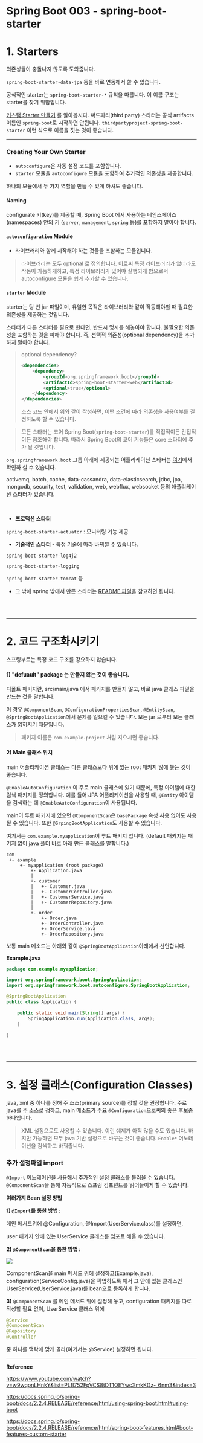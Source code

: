 # Spring Boot 003 - spring-boot-starter



# 1. Starters

의존성들이 충돌나지 않도록 도와줍니다.

`spring-boot-starter-data-jpa` 등을 바로 연동해서 쓸 수 있습니다.

공식적인 starter는 `spring-boot-starter-*` 규칙을 따릅니다. 이 이름 구조는 starter를 찾기 위함입니다. 



[커스텀 Starter 만들기](https://docs.spring.io/spring-boot/docs/2.2.4.RELEASE/reference/html/spring-boot-features.html#boot-features-custom-starter) 를 알아봅시다. 써드파티(third party) 스타터는 공식 artifacts 이름인 `spring-boot`로 시작하면 안됩니다. `thirdpartyproject-spring-boot-starter` 이런 식으로 이름을 짓는 것이 좋습니다.



---

### Creating Your Own Starter

* `autoconfigure`은 자동 설정 코드를 포함합니다.
* `starter` 모듈을 `autoconfigure` 모듈을 포함하여 추가적인 의존성을 제공합니다.

하나의 모듈에서 두 가지 역할을 만들 수 있게 하셔도 좋습니다.



#### Naming

configurate 키(key)를 제공할 때, Spring Boot 에서 사용하는 네임스페이스(namespaces) 안의 키 (`server`, `management`, `spring` 등)를 포함하지 말아야 합니다. 



#### `autoconfiguration` Module

* 라이브러리와 함께 시작해야 하는 것들을 포함하는 모듈입니다.

> 라이브러리는 모두 optional 로 정의합니다. 이로써 특정 라이브러리가 없더라도 작동이 가능하게하고, 특정 라이브러리가 있어야 실행되게 함으로써 autoconfigure 모듈을 쉽게 추가할 수 있습니다. 



#### `starter` Module

starter는 텅 빈 jar 파일이며, 유일한 목적은 라이브러리와 같이 작동해야할 때 필요한 의존성을 제공하는 것입니다.

스타터가 다른 스타터를 필요로 한다면, 반드시 명시를 해놓아야 합니다. 불필요한 의존성을 포함하는 것을 피해야 합니다. 즉, 선택적 의존성(optional dependency)을 추가하지 말아야 합니다. 

> optional dependency?
>
> ```xml
> <dependencies>
>     <dependency>
>         <groupId>org.springframework.boot</groupId>
>         <artifactId>spring-boot-starter-web</artifactId>
>         <optional>true</optional>
>     </dependency>
> </dependencies>
> ```
>
> 소스 코드 안에서 위와 같이 작성하면, 어떤 조건에 따라 의존성을 사용여부를 결정하도록 할 수 있습니다.



>모든 스타터는 코어 Spring Boot(`spring-boot-starter`)를 직접적이든 간접적이든 참조해야 합니다. 따라서 Spring Boot의 코어 기능들은 core 스타터에 추가 될 것입니다.

 `org.springframework.boot` 그룹 아래에 제공되는 어플리케이션 스타터는 [여기](https://docs.spring.io/spring-boot/docs/2.2.4.RELEASE/reference/html/using-spring-boot.html#using-boot)에서 확인하 실 수 있습니다.



activemq, batch, cache, data-cassandra, data-elasticsearch, jdbc, jpa, mongodb, security, test, validation, web, webflux, websocket 등의 애플리케이션 스타터가 있습니다.

<br>

* **프로덕션 스타터**

`spring-boot-starter-actuator` : 모니터링 기능 제공



* **기술적인 스타터** - 특정 기술에 따라 바꿔낄 수 있습니다.

`spring-boot-starter-log4j2`

`spring-boot-starter-logging`

`spring-boot-starter-tomcat` 등



* 그 밖에 spring 밖에서 만든 스타터는 [README 파일](https://github.com/spring-projects/spring-boot/blob/master/spring-boot-project/spring-boot-starters/README.adoc)을 참고하면 됩니다.

<br>

<br>

---

# 2. 코드 구조화시키기

스프링부트는 특정 코드 구조를 강요하지 않습니다.



#### 1) "defuault" package 는 만들지 않는 것이 좋습니다.

디폴트 패키지란, src/main/java 에서 패키지를 만들지 않고, 바로 java 클래스 파일을 만드는 것을 말합니다.

이 경우  `@ComponentScan`, `@ConfigurationPropertiesScan`, `@EntityScan`,  `@SpringBootApplication`에서 문제를 일으킬 수 있습니다. 모든 jar 로부터 모든 클래스가 읽혀지기 때문입니다.

> 패키지 이름은 `com.example.project` 처럼 지으시면 좋습니다.



#### 2) Main 클래스 위치

main 어플리케이션 클래스는 다른 클래스보다 위에 있는 root 패키지 않에 놓는 것이 좋습니다.

`@EnableAutoConfiguration` 이 주로 main 클래스에 있기 때문에, 특정 아이템에 대한 검색 패키지를 정의합니다. 예를 들어 JPA 어플리케이션을 사용할 때, `@Entity` 아이템을 검색하는 데 `@EnableAutoConfiguration`이 사용됩니다. 

main이 루트 패키지에 있으면 `@ComponentScan`은 `basePackage` 속성 사용 없이도 사용될 수 있습니다. 또한 `@SrpingBootApplication`도 사용할 수 있습니다. 



여기서는 `com.example.myapplication`이 루트 패키지 입니다. (default 패키지는 패키지 없이 java 폴더 바로 아래 만든 클래스를 말합니다.)

```shell
com
 +- example
     +- myapplication (root package)
         +- Application.java
         |
         +- customer
         |   +- Customer.java
         |   +- CustomerController.java
         |   +- CustomerService.java
         |   +- CustomerRepository.java
         |
         +- order
             +- Order.java
             +- OrderController.java
             +- OrderService.java
             +- OrderRepository.java
```



보통 main 메소드는 아래와 같이 `@SpringBootApplication`아래에서 선언합니다.

**Example.java**

```java
package com.example.myapplication;

import org.springframework.boot.SpringApplication;
import org.springframework.boot.autoconfigure.SpringBootApplication;

@SpringBootApplication
public class Application {

    public static void main(String[] args) {
        SpringApplication.run(Application.class, args);
    }

}
```

<br>

<br>

---

# 3. 설정 클래스(Configuration Classes)

java, xml 중 하나를 정해 주 소스(primary source)를 정할 것을 권장합니다. 주로 java를 주 소스로 정하고, main 메소드가 주요 `@Configuration`으로써의 좋은 후보중 하나입니다.

>XML 설정으로도 사용할 수 있습니다. 이런 예제가 아직 많을 수도 있습니다. 하지만 가능하면 모두 java 기반 설정으로 바꾸는 것이 좋습니다. `Enable*` 어노테이션을 검색하고 바꿔줍니다.



### 추가 설정파일 import

`@Import` 어노테이션을 사용해서 추가적인 설정 클래스를 불러올 수 있습니다. `@ComponentScan`을 통해 자동적으로 스프링 컴포넌트를 읽어들이게 할 수 있습니다.



**여러가지 Bean 설정 방법**

**1) `@Import`를 통한 방법 :**

메인 메서드위에 @Configuration, @Import(UserService.class)를 설정하면,

user 패키지 안에 있는 UserService 클래스를 임포트 해올 수 있습니다.



**2) `@ComponentScan`을 통한 방법 :** 

![](https://i.ibb.co/vVMmd4n/image.png)

ComponentScan을 main 메서드 위에 설정하고(Example.java), configuration(ServiceConfig.java)을 픽업하도록 해서 그 안에 있는 클래스인 UserService(UserService.java)를 bean으로 등록하게 합니다.



**3)** `@ComponentScan` 를 메인 메서드 위에 설정해 놓고, configuration 패키지를 따로 작성할 필요 없이, UserService 클래스 위에 

```java
@Service
@ComponentScan
@Repository
@Controller
```

중 하나를 맥락에 맞게 골라(여기서는 @Service) 설정하면 됩니다. 





---

**Reference**

https://www.youtube.com/watch?v=w9wqpnLHnkY&list=PLfI752FpVCS8tDT1QEYwcXmkKDz-_6nm3&index=3

https://docs.spring.io/spring-boot/docs/2.2.4.RELEASE/reference/html/using-spring-boot.html#using-boot

https://docs.spring.io/spring-boot/docs/2.2.4.RELEASE/reference/html/spring-boot-features.html#boot-features-custom-starter

